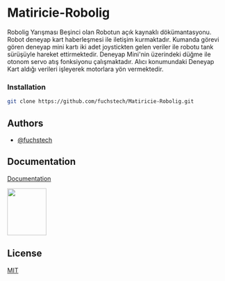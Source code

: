 # Matiricie-Robolig
Robolig Yarışması Beşinci olan Robotun açık kaynaklı dökümantasyonu. Robot deneyap kart haberleşmesi ile iletişim kurmaktadır. Kumanda görevi gören deneyap mini kartı iki adet joystickten gelen veriler ile robotu tank sürüşüyle hareket ettirmektedir. Deneyap Mini'nin üzerindeki düğme ile otonom servo atış fonksiyonu çalışmaktadır. Alıcı konumundaki Deneyap Kart aldığı verileri işleyerek motorlara yön vermektedir.
### Installation


```bash
git clone https://github.com/fuchstech/Matiricie-Robolig.git
```
    
## Authors

- [@fuchstech](https://www.github.com/fuchstech)


## Documentation

[Documentation](https://medium.com/@yildiz-kerem/deneyap-kart-robolig-yar%C4%B1%C5%9Fma-robotu-nas%C4%B1l-haz%C4%B1rlan%C4%B1r-d9936ac85bb7)


<img src="https://www.matiricie.com/wp-content/uploads/2022/04/Matiricie-LOGO-1-2000x2384.png)"  width="90" height="108">



## License

[MIT](https://choosealicense.com/licenses/mit/)
